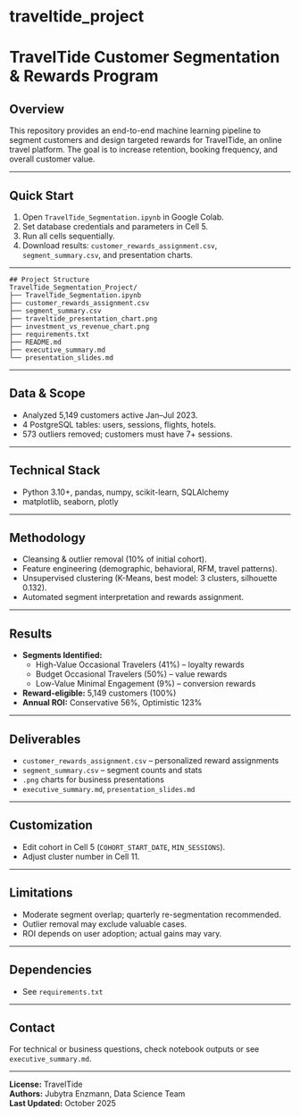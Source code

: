 # traveltide_project

# TravelTide Customer Segmentation & Rewards Program

## Overview

This repository provides an end-to-end machine learning pipeline to segment customers and design targeted rewards for TravelTide, an online travel platform. The goal is to increase retention, booking frequency, and overall customer value.

---

## Quick Start

1. Open `TravelTide_Segmentation.ipynb` in Google Colab.
2. Set database credentials and parameters in Cell 5.
3. Run all cells sequentially.
4. Download results: `customer_rewards_assignment.csv`, `segment_summary.csv`, and presentation charts.

---
```
## Project Structure
TravelTide_Segmentation_Project/
├── TravelTide_Segmentation.ipynb
├── customer_rewards_assignment.csv
├── segment_summary.csv
├── traveltide_presentation_chart.png
├── investment_vs_revenue_chart.png
├── requirements.txt
├── README.md
├── executive_summary.md
└── presentation_slides.md
```


---

## Data & Scope

- Analyzed 5,149 customers active Jan–Jul 2023.
- 4 PostgreSQL tables: users, sessions, flights, hotels.
- 573 outliers removed; customers must have 7+ sessions.

---

## Technical Stack

- Python 3.10+, pandas, numpy, scikit-learn, SQLAlchemy
- matplotlib, seaborn, plotly

---

## Methodology

- Cleansing & outlier removal (10% of initial cohort).
- Feature engineering (demographic, behavioral, RFM, travel patterns).
- Unsupervised clustering (K-Means, best model: 3 clusters, silhouette 0.132).
- Automated segment interpretation and rewards assignment.

---

## Results

- **Segments Identified:**
  - High-Value Occasional Travelers (41%) – loyalty rewards
  - Budget Occasional Travelers (50%) – value rewards
  - Low-Value Minimal Engagement (9%) – conversion rewards
- **Reward-eligible:** 5,149 customers (100%)
- **Annual ROI:** Conservative 56%, Optimistic 123%

---

## Deliverables

- `customer_rewards_assignment.csv` – personalized reward assignments
- `segment_summary.csv` – segment counts and stats
- `.png` charts for business presentations
- `executive_summary.md`, `presentation_slides.md`

---

## Customization

- Edit cohort in Cell 5 (`COHORT_START_DATE`, `MIN_SESSIONS`).
- Adjust cluster number in Cell 11.

---

## Limitations

- Moderate segment overlap; quarterly re-segmentation recommended.
- Outlier removal may exclude valuable cases.
- ROI depends on user adoption; actual gains may vary.

---

## Dependencies

- See `requirements.txt`

---

## Contact

For technical or business questions, check notebook outputs or see `executive_summary.md`.

---

**License:** TravelTide  
**Authors:** Jubytra Enzmann, Data Science Team  
**Last Updated:** October 2025
